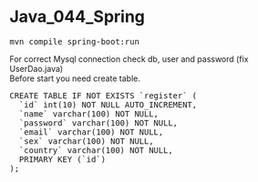 # Java_044_Spring
<pre>
mvn compile spring-boot:run
</pre>
For correct Mysql connection check db, user and password (fix UserDao.java)<br>
Before start you need create table.
<pre>
CREATE TABLE IF NOT EXISTS `register` (
  `id` int(10) NOT NULL AUTO_INCREMENT,
  `name` varchar(100) NOT NULL,
  `password` varchar(100) NOT NULL,
  `email` varchar(100) NOT NULL,
  `sex` varchar(100) NOT NULL,
  `country` varchar(100) NOT NULL,
  PRIMARY KEY (`id`)
);
</pre>